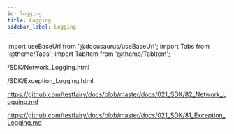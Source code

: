 ```yaml
---
id: logging
title: Logging
sidebar_label: Logging
---
```


import useBaseUrl from '@docusaurus/useBaseUrl';
import Tabs from '@theme/Tabs';
import TabItem from '@theme/TabItem';

/SDK/Network_Logging.html

/SDK/Exception_Logging.html

https://github.com/testfairy/docs/blob/master/docs/021_SDK/82_Network_Logging.md

https://github.com/testfairy/docs/blob/master/docs/021_SDK/81_Exception_Logging.md